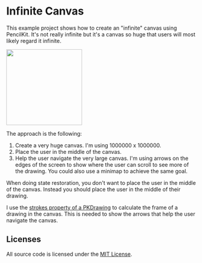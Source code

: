# Infinite Canvas

This example project shows how to create an "infinite" canvas using PencilKit. It's not really infinite but it's a canvas so huge that users will most likely regard it infinite.

<img src="https://github.com/simonbs/infinite-canvas/raw/main/screenshot.jpeg" width="200"/>

The approach is the following:

1. Create a very huge canvas. I'm using 1000000 x 1000000.
2. Place the user in the middle of the canvas.
3. Help the user navigate the very large canvas. I'm using arrows on the edges of the screen to show where the user can scroll to see more of the drawing. You could also use a minimap to achieve the same goal.

When doing state restoration, you don't want to place the user in the middle of the canvas. Instead you should place the user in the middle of their drawing.

I use the [strokes property of a PKDrawing](https://developer.apple.com/documentation/pencilkit/pkdrawing/3595078-strokes) to calculate the frame of a drawing in the canvas. This is needed to show the arrows that help the user navigate the canvas.

## Licenses

All source code is licensed under the [MIT License](https://github.com/simonbs/InfiniteCanvas/blob/main/LICENSE).
